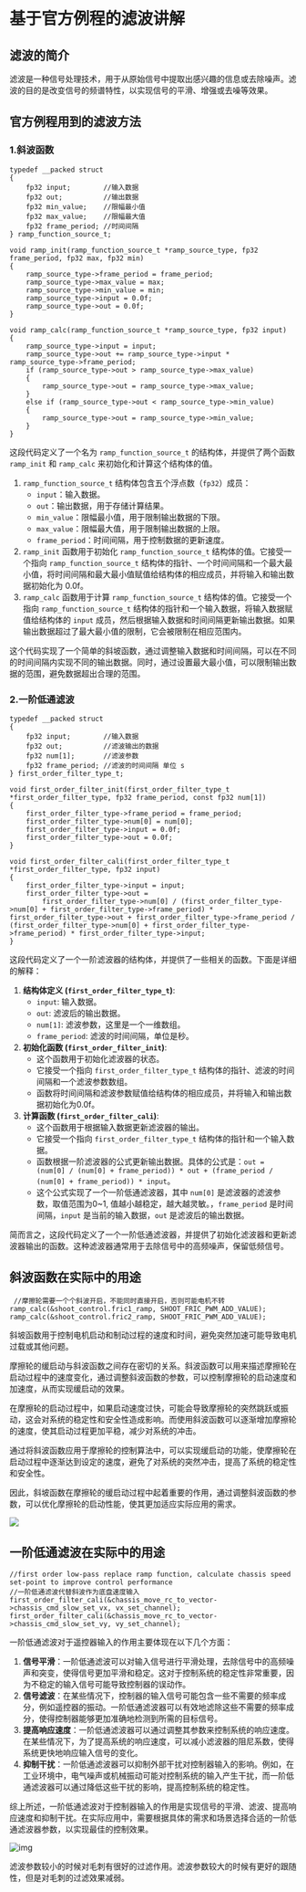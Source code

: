 # 基于官方例程的滤波讲解

## 滤波的简介

滤波是一种信号处理技术，用于从原始信号中提取出感兴趣的信息或去除噪声。滤波的目的是改变信号的频谱特性，以实现信号的平滑、增强或去噪等效果。

## 官方例程用到的滤波方法

### 1.斜波函数

```
typedef __packed struct
{
    fp32 input;        //输入数据
    fp32 out;          //输出数据
    fp32 min_value;    //限幅最小值
    fp32 max_value;    //限幅最大值
    fp32 frame_period; //时间间隔
} ramp_function_source_t;

void ramp_init(ramp_function_source_t *ramp_source_type, fp32 frame_period, fp32 max, fp32 min)
{
    ramp_source_type->frame_period = frame_period;
    ramp_source_type->max_value = max;
    ramp_source_type->min_value = min;
    ramp_source_type->input = 0.0f;
    ramp_source_type->out = 0.0f;
}

void ramp_calc(ramp_function_source_t *ramp_source_type, fp32 input)
{
    ramp_source_type->input = input;
    ramp_source_type->out += ramp_source_type->input * ramp_source_type->frame_period;
    if (ramp_source_type->out > ramp_source_type->max_value)
    {
        ramp_source_type->out = ramp_source_type->max_value;
    }
    else if (ramp_source_type->out < ramp_source_type->min_value)
    {
        ramp_source_type->out = ramp_source_type->min_value;
    }
}
```

这段代码定义了一个名为 `ramp_function_source_t` 的结构体，并提供了两个函数 `ramp_init` 和 `ramp_calc` 来初始化和计算这个结构体的值。

1. `ramp_function_source_t` 结构体包含五个浮点数（`fp32`）成员：
   - `input`：输入数据。
   - `out`：输出数据，用于存储计算结果。
   - `min_value`：限幅最小值，用于限制输出数据的下限。
   - `max_value`：限幅最大值，用于限制输出数据的上限。
   - `frame_period`：时间间隔，用于控制数据的更新速度。
2. `ramp_init` 函数用于初始化 `ramp_function_source_t` 结构体的值。它接受一个指向 `ramp_function_source_t` 结构体的指针、一个时间间隔和一个最大最小值，将时间间隔和最大最小值赋值给结构体的相应成员，并将输入和输出数据初始化为 0.0f。
3. `ramp_calc` 函数用于计算 `ramp_function_source_t` 结构体的值。它接受一个指向 `ramp_function_source_t` 结构体的指针和一个输入数据，将输入数据赋值给结构体的 `input` 成员，然后根据输入数据和时间间隔更新输出数据。如果输出数据超过了最大最小值的限制，它会被限制在相应范围内。

这个代码实现了一个简单的斜坡函数，通过调整输入数据和时间间隔，可以在不同的时间间隔内实现不同的输出数据。同时，通过设置最大最小值，可以限制输出数据的范围，避免数据超出合理的范围。

### 2.一阶低通滤波

```
typedef __packed struct
{
    fp32 input;        //输入数据
    fp32 out;          //滤波输出的数据
    fp32 num[1];       //滤波参数
    fp32 frame_period; //滤波的时间间隔 单位 s
} first_order_filter_type_t;

void first_order_filter_init(first_order_filter_type_t *first_order_filter_type, fp32 frame_period, const fp32 num[1])
{
    first_order_filter_type->frame_period = frame_period;
    first_order_filter_type->num[0] = num[0];
    first_order_filter_type->input = 0.0f;
    first_order_filter_type->out = 0.0f;
}

void first_order_filter_cali(first_order_filter_type_t *first_order_filter_type, fp32 input)
{
    first_order_filter_type->input = input;
    first_order_filter_type->out =
        first_order_filter_type->num[0] / (first_order_filter_type->num[0] + first_order_filter_type->frame_period) * first_order_filter_type->out + first_order_filter_type->frame_period / (first_order_filter_type->num[0] + first_order_filter_type->frame_period) * first_order_filter_type->input;
}
```

这段代码定义了一个一阶滤波器的结构体，并提供了一些相关的函数。下面是详细的解释：

1. **结构体定义 (`first_order_filter_type_t`)**:
   - `input`: 输入数据。
   - `out`: 滤波后的输出数据。
   - `num[1]`: 滤波参数，这里是一个一维数组。
   - `frame_period`: 滤波的时间间隔，单位是秒。
2. **初始化函数 (`first_order_filter_init`)**:
   - 这个函数用于初始化滤波器的状态。
   - 它接受一个指向 `first_order_filter_type_t` 结构体的指针、滤波的时间间隔和一个滤波参数数组。
   - 函数将时间间隔和滤波参数赋值给结构体的相应成员，并将输入和输出数据初始化为0.0f。
3. **计算函数 (`first_order_filter_cali`)**:
   - 这个函数用于根据输入数据更新滤波器的输出。
   - 它接受一个指向 `first_order_filter_type_t` 结构体的指针和一个输入数据。
   - 函数根据一阶滤波器的公式更新输出数据。具体的公式是：`out = (num[0] / (num[0] + frame_period)) * out + (frame_period / (num[0] + frame_period)) * input`。
   - 这个公式实现了一个一阶低通滤波器，其中 `num[0]` 是滤波器的滤波参数，取值范围为0~1, 值越小越稳定，越大越灵敏。，`frame_period` 是时间间隔，`input` 是当前的输入数据，`out` 是滤波后的输出数据。

简而言之，这段代码定义了一个一阶低通滤波器，并提供了初始化滤波器和更新滤波器输出的函数。这种滤波器通常用于去除信号中的高频噪声，保留低频信号。

## 斜波函数在实际中的用途

```
 //摩擦轮需要一个个斜波开启，不能同时直接开启，否则可能电机不转
ramp_calc(&shoot_control.fric1_ramp, SHOOT_FRIC_PWM_ADD_VALUE);
ramp_calc(&shoot_control.fric2_ramp, SHOOT_FRIC_PWM_ADD_VALUE);
```

斜坡函数用于控制电机启动和制动过程的速度和时间，避免突然加速可能导致电机过载或其他问题。

摩擦轮的缓启动与斜波函数之间存在密切的关系。斜波函数可以用来描述摩擦轮在启动过程中的速度变化，通过调整斜波函数的参数，可以控制摩擦轮的启动速度和加速度，从而实现缓启动的效果。

在摩擦轮的启动过程中，如果启动速度过快，可能会导致摩擦轮的突然跳跃或振动，这会对系统的稳定性和安全性造成影响。而使用斜波函数可以逐渐增加摩擦轮的速度，使其启动过程更加平稳，减少对系统的冲击。

通过将斜波函数应用于摩擦轮的控制算法中，可以实现缓启动的功能，使摩擦轮在启动过程中逐渐达到设定的速度，避免了对系统的突然冲击，提高了系统的稳定性和安全性。

因此，斜坡函数在摩擦轮的缓启动过程中起着重要的作用，通过调整斜波函数的参数，可以优化摩擦轮的启动性能，使其更加适应实际应用的需求。

![](https://img-blog.csdnimg.cn/20200312092511307.png?x-oss-process=image/watermark,type_ZmFuZ3poZW5naGVpdGk,shadow_10,text_aHR0cHM6Ly9ibG9nLmNzZG4ubmV0L3UwMTA2MzIxNjU=,size_16,color_FFFFFF,t_70#pic_center)

## 一阶低通滤波在实际中的用途

    //first order low-pass replace ramp function, calculate chassis speed set-point to improve control performance
    //一阶低通滤波代替斜波作为底盘速度输入
    first_order_filter_cali(&chassis_move_rc_to_vector->chassis_cmd_slow_set_vx, vx_set_channel);
    first_order_filter_cali(&chassis_move_rc_to_vector->chassis_cmd_slow_set_vy, vy_set_channel);

一阶低通滤波对于遥控器输入的作用主要体现在以下几个方面：

1. **信号平滑**：一阶低通滤波可以对输入信号进行平滑处理，去除信号中的高频噪声和突变，使得信号更加平滑和稳定。这对于控制系统的稳定性非常重要，因为不稳定的输入信号可能导致控制器的误动作。
2. **信号滤波**：在某些情况下，控制器的输入信号可能包含一些不需要的频率成分，例如遥控器的振动。一阶低通滤波器可以有效地滤除这些不需要的频率成分，使得控制器能够更加准确地检测到所需的目标信号。
3. **提高响应速度**：一阶低通滤波器可以通过调整其参数来控制系统的响应速度。在某些情况下，为了提高系统的响应速度，可以减小滤波器的阻尼系数，使得系统更快地响应输入信号的变化。
4. **抑制干扰**：一阶低通滤波器可以抑制外部干扰对控制器输入的影响。例如，在工业环境中，电气噪声或机械振动可能对控制系统的输入产生干扰，而一阶低通滤波器可以通过降低这些干扰的影响，提高控制系统的稳定性。

综上所述，一阶低通滤波对于控制器输入的作用是实现信号的平滑、滤波、提高响应速度和抑制干扰。在实际应用中，需要根据具体的需求和场景选择合适的一阶低通滤波器参数，以实现最佳的控制效果。

![img](https://img-blog.csdnimg.cn/20190924161705593.png?x-oss-process=image/watermark,type_ZmFuZ3poZW5naGVpdGk,shadow_10,text_aHR0cHM6Ly9ibG9nLmNzZG4ubmV0L3FxXzQyNDc1NzEx,size_16,color_FFFFFF,t_70)

滤波参数较小的时候对毛刺有很好的过滤作用。滤波参数较大的时候有更好的跟随性，但是对毛刺的过滤效果减弱。
